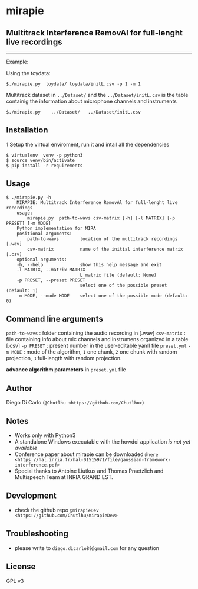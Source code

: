 # mirapie

## Multitrack Interference RemovAl for full-lenght live recordings
------------------------------------------------------------------

Example:

Using the toydata:

    $./mirapie.py  toydata/ toydata/initL.csv -p 1 -m 1

Multitrack dataset in `../Dataset/` and the `../Dataset/initL.csv` is the table containig the information about microphone channels and instruments

    $./mirapie.py    ../Dataset/   ../Dataset/initL.csv

## Installation
1 Setup the virtual enviroment, run it and intall all the dependencies

    $ virtualenv  venv -p python3
    $ source venv/bin/activate
    $ pip install -r requirements
## Usage

    $ ./mirapie.py -h
        MIRAPIE: Multitrack Interference RemovAl for full-lenght live recordings
        usage: 
            mirapie.py  path-to-wavs csv-matrix [-h] [-l MATRIX] [-p PRESET] [-m MODE]
        Python implementation for MIRA
        positional arguments:
            path-to-wavs        location of the multitrack recordings [.wav]
            csv-matrix          name of the initial interference matrix [.csv]
        optional arguments:
        -h, --help              show this help message and exit
        -l MATRIX, --matrix MATRIX   
                                L matrix file (default: None)
        -p PRESET, --preset PRESET
                                select one of the possible preset (default: 1)
        -m MODE, --mode MODE    select one of the possible mode (default: 0)
## Command line arguments
`path-to-wavs` : folder containing the audio recording in [.wav]
`csv-matrix`   : file containing info about mic channels and instrumens organized in a table [.csv]
`-p PRESET`    : present number in the user-editable yaml file `preset.yml`
`-m MODE`      : mode of the algorithm, `1` one chunk, `2` one chunk with random projection, `3` full-length with random projection.

__advance algorithm parameters__ in `preset.yml` file

## Author
Diego Di Carlo (`@Chutlhu <https://github.com/Chutlhu>`)

## Notes
-  Works only with Python3
-  A standalone Windows executable with the howdoi application _is not yet available_
-  Conference paper about mirapie can be downloaded `@here <https://hal.inria.fr/hal-01515971/file/gaussian-framework-interference.pdf>`
-  Special thanks to Antoine Liutkus and Thomas Praetzlich and Multispeech Team at INRIA GRAND EST.

## Development
- check the github repo `@mirapieDev <https://github.com/Chutlhu/mirapieDev>`

## Troubleshooting
- please write to `diego.dicarlo89@gmail.com` for any question

## License
GPL v3
